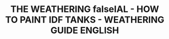 ---
layout: product
title: "THE WEATHERING falseIAL - HOW TO PAINT IDF TANKS - WEATHERING GUIDE ENGLISH"
price: "2800" 
desc: "Časopis"
img_path: "/assets/img/A.MIG-6128.jpg"
brand: "AMMO"
available: false
special_offer: false
new: false
soon: false
cat: "090000"
subcat: "090100"
subsubcat: "090101"
sifra: "A.MIG-6128"
popular: false
---